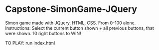 # Capstone-SimonGame-JQuery
Simon game made with JQuery, HTML, CSS. From 0-100 alone. Instructions: Select the current button shown + all previous buttons, that were shown. 10 right buttons to WIN!

TO PLAY: run index.html
